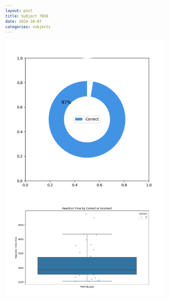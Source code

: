 ```yaml
---
layout: post
title: Subject 7016
date: 2024-10-07
categories: subjects
---
```


![](data/7016/run-6/7016_DSST_acc_{sub}.png)
![](data/7016/run-6/7016_DSST_rt.png)
